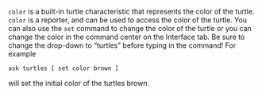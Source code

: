 `color` is a built-in turtle characteristic that represents the color of the turtle. `color` is a reporter, and can be used to access the color of the turtle. You can also use the `set` command to change the color of the turtle or you can change the color in the command center on the Interface tab.  Be sure to change the drop-down to “turtles” before typing in the command! For example



 ```ask turtles [ set color brown ]``` 



will set the initial color of the turtles brown. 

